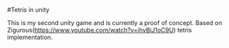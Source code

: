 #Tetris in unity

This is my second unity game and is currently a proof of concept.
Based on Zigurous(https://www.youtube.com/watch?v=ihvBiJ1oC9U) tetris implementation.
